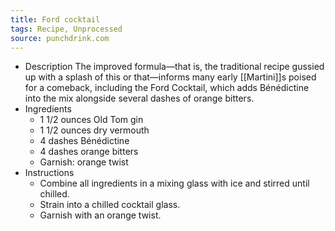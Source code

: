 ```yaml
---
title: Ford cocktail
tags: Recipe, Unprocessed
source: punchdrink.com
---
```


- Description
  The improved formula—that is, the traditional recipe gussied up with a splash of this or that—informs many early [[Martini]]s poised for a comeback, including the Ford Cocktail, which adds Bénédictine into the mix alongside several dashes of orange bitters.
- Ingredients
	- 1 1/2 ounces Old Tom gin
	- 1 1/2 ounces dry vermouth
	- 4 dashes Bénédictine
	- 4 dashes orange bitters
	- Garnish: orange twist
- Instructions
	- Combine all ingredients in a mixing glass with ice and stirred until chilled.
	- Strain into a chilled cocktail glass.
	- Garnish with an orange twist.